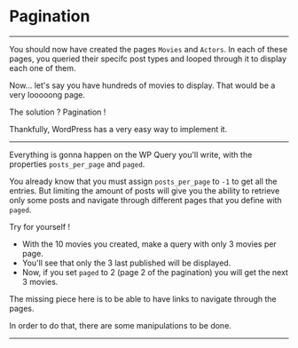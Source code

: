 # Pagination

---

You should now have created the pages `Movies` and `Actors`. In each of these pages, you queried their specifc post types and looped through it to display each one of them.

Now... let's say you have hundreds of movies to display. That would be a very looooong page.

The solution ? Pagination !

Thankfully, WordPress has a very easy way to implement it.

---

Everything is gonna happen on the WP Query you'll write, with the properties `posts_per_page` and `paged`.

You already know that you must assign `posts_per_page` to `-1` to get all the entries. But limiting the amount of posts will give you the ability to retrieve only some posts and navigate through different pages that you define with `paged`.

Try for yourself !

- With the 10 movies you created, make a query with only 3 movies per page.
- You'll see that only the 3 last published will be displayed.
- Now, if you set `paged` to 2 (page 2 of the pagination) you will get the next 3 movies.

The missing piece here is to be able to have links to navigate through the pages.

In order to do that, there are some manipulations to be done.

---
